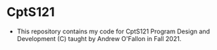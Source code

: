 # CptS121
- This repository contains my code for CptS121 Program Design and Development (C) taught by Andrew O'Fallon in Fall 2021.
